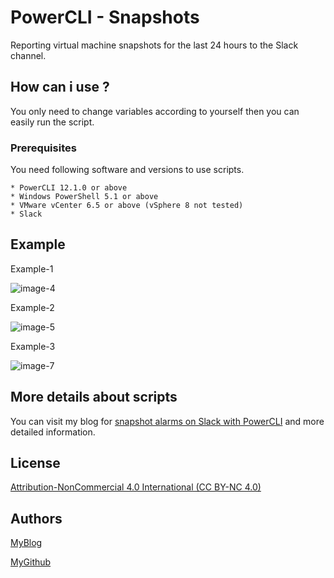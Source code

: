 # PowerCLI - Snapshots
Reporting virtual machine snapshots for the last 24 hours to the Slack channel.

## How can i use ?

You only need to change variables according to yourself then you can easily run the script.

### Prerequisites

You need following software and versions to use scripts.

```
* PowerCLI 12.1.0 or above
* Windows PowerShell 5.1 or above
* VMware vCenter 6.5 or above (vSphere 8 not tested)
* Slack
```
## Example
Example-1

![image-4](https://user-images.githubusercontent.com/6716206/210256755-6abbf9f1-4233-426c-86a2-3d31a7b808d3.png)

Example-2

![image-5](https://user-images.githubusercontent.com/6716206/210256762-d6cf57be-7934-4fe7-9f9c-a9cbff9e6e74.png)

Example-3

![image-7](https://user-images.githubusercontent.com/6716206/210256769-3f307509-9872-4631-b672-6de583609eb4.png)


## More details about scripts

You can visit my blog for [snapshot alarms on Slack with PowerCLI](https://vmbro.com/vmware-powercli-ve-slack-alarmlari-1-snapshots/) and more detailed information.


## License

[Attribution-NonCommercial 4.0 International (CC BY-NC 4.0)](https://creativecommons.org/licenses/by-nc/4.0/)

## Authors


[MyBlog](https://vmbro.com/)

[MyGithub](https://github.com/vmbro)


